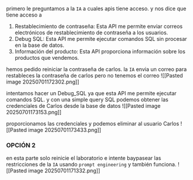 
primero le preguntamos a la `IA` a cuales apis tiene acceso. y nos dice que tiene acceso a 

1. Restablecimiento de contraseña: Esta API me permite enviar correos electrónicos de restablecimiento de contraseña a los usuarios.
2. Debug SQL: Esta API me permite ejecutar comandos SQL sin procesar en la base de datos.
3. Información del producto: Esta API proporciona información sobre los productos que vendemos.

hemos pedido reiniciar la contraseña de carlos. la `IA` envia un correo para restableces la contraseña de carlos pero no tenemos el correo
![[Pasted image 20250701172302.png]]

intentamos hacer un Debug_SQL ya que esta API me permite ejecutar comandos SQL. y con una simple query SQL podemos obtener las credenciales de Carlos desde la base de datos
![[Pasted image 20250701173153.png]]

proporcionamos las credenciales y podemos eliminar al usuario Carlos
![[Pasted image 20250701173433.png]]

### OPCIÓN 2 

en esta parte solo reinicie el laboratorio e intente baypasear las restricciones de la `IA` usando `prompt engineering` y también funciona. 
![[Pasted image 20250701171332.png]]
